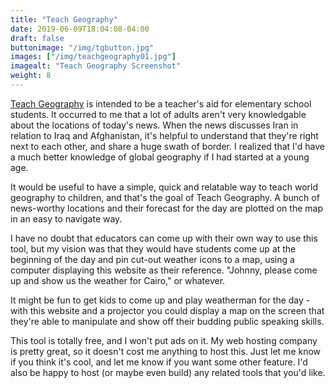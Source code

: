```yaml
---
title: "Teach Geography"
date: 2019-06-09T18:04:08-04:00
draft: false
buttonimage: "/img/tgbutton.jpg"
images: ["/img/teachgeography01.jpg"]
imagealt: "Teach Geography Screenshot"
weight: 8
---
```


[Teach Geography](http://notmet.net/teachgeography/) is intended to be a teacher's aid for elementary school students.  It occurred to me that a lot of adults aren't very knowledgable about the locations of today's news.  When the news discusses Iran in relation to Iraq and Afghanistan, it's helpful to understand that they're right next to each other, and share a huge swath of border.  I realized that I'd have a much better knowledge of global geography if I had started at a young age.

It would be useful to have a simple, quick and relatable way to teach world geography to children, and that's the goal of Teach Geography.  A bunch of news-worthy locations and their forecast for the day are plotted on the map in an easy to navigate way.

I have no doubt that educators can come up with their own way to use this tool, but my vision was that they would have students come up at the beginning of the day and pin cut-out weather icons to a map, using a computer displaying this website as their reference.  "Johnny, please come up and show us the weather for Cairo," or whatever.

It might be fun to get kids to come up and play weatherman for the day - with this website and a projector you could display a map on the screen that they're able to manipulate and show off their budding public speaking skills.

This tool is totally free, and I won't put ads on it.  My web hosting company is pretty great, so it doesn't cost me anything to host this.  Just let me know if you think it's cool, and let me know if you want some other feature.  I'd also be happy to host (or maybe even build) any related tools that you'd like.
